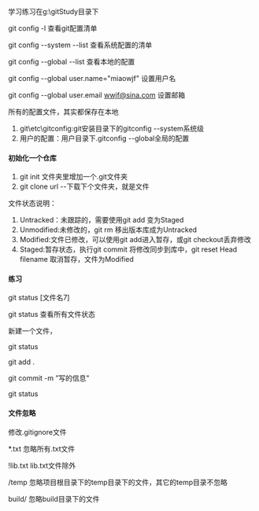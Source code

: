 学习练习在g:\gitStudy目录下

git config -l 查看git配置清单

git config --system --list 查看系统配置的清单

git config --global --list 查看本地的配置

git config --global user.name="miaowjf" 设置用户名

git config --global user.email wwjf@sina.com 设置邮箱

所有的配置文件，其实都保存在本地

1. git\etc\gitconfig:git安装目录下的gitconfig --system系统级
2. 用户的配置：用户目录下\.gitconfig --global全局的配置

#### 初始化一个仓库

1. git init 文件夹里增加一个.git文件夹
2. git clone url  --下载下个文件夹，就是文件

文件状态说明：

1. Untracked：未跟踪的，需要使用git add 变为Staged
2. Unmodified:未修改的，git rm 移出版本库成为Untracked
3. Modified:文件已修改，可以使用git add进入暂存，或git checkout丢弃修改
4. Staged:暂存状态，执行git commit 将修改同步到库中，git reset Head filename 取消暂存，文件为Modified

#### 练习

git status [文件名7]

git status 查看所有文件状态

新建一个文件，

git status

git add . 

git commit -m ”写的信息"

git status

#### 文件忽略

修改.gitignore文件

*.txt 忽略所有.txt文件

!lib.txt lib.txt文件除外

/temp 忽略项目根目录下的temp目录下的文件，其它的temp目录不忽略

build/ 忽略build目录下的文件



